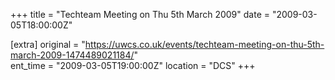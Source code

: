+++
title = "Techteam Meeting on Thu 5th March 2009"
date = "2009-03-05T18:00:00Z"

[extra]
original = "https://uwcs.co.uk/events/techteam-meeting-on-thu-5th-march-2009-1474489021184/"    
ent_time = "2009-03-05T19:00:00Z"
location = "DCS"
+++



